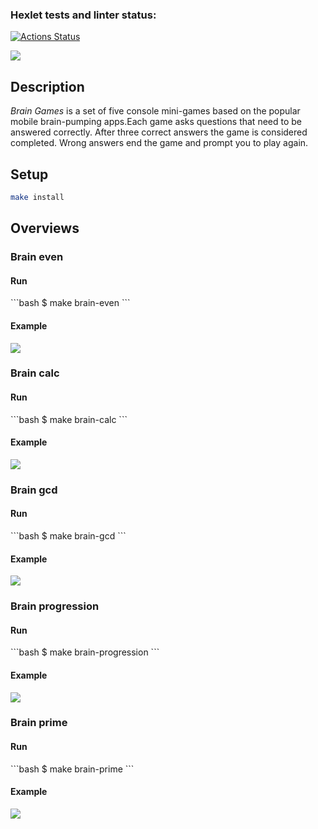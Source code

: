 ### Hexlet tests and linter status:
[![Actions Status](https://github.com/BuianovschiAlex/frontend-project-44/workflows/hexlet-check/badge.svg)](https://github.com/BuianovschiAlex/frontend-project-44/actions)

<a href="https://codeclimate.com/github/BuianovschiAlex/frontend-project-44/maintainability"><img src="https://api.codeclimate.com/v1/badges/046bb20fcc79b5d8c943/maintainability" /></a>

<h2><b>Description</b></h2>
<p><i>Brain Games</i> is a set of five console mini-games based on the popular mobile brain-pumping apps.Each game asks questions that need to be answered correctly. After three correct answers the game is considered completed. Wrong answers end the game and prompt you to play again.</p>

<h2><b>Setup</b></h2>

```bash
make install
```

<h2><b>Overviews</b></h2>

<h3><b>Brain even</b></h3>

<h4><b>Run</b></h4>
```bash
$ make brain-even
```

<h4><b>Example</b></h4>

<a href="https://asciinema.org/a/527269" target="_blank"><img src="https://asciinema.org/a/527269.svg" /></a>

<h3><b>Brain calc</b></h3>

<h4><b>Run</b></h4>
```bash
$ make brain-calc
```

<h4><b>Example</b></h4>

<a href="https://asciinema.org/a/529322" target="_blank"><img src="https://asciinema.org/a/529322.svg" /></a>

<h3><b>Brain gcd</b></h3>

<h4><b>Run</b></h4>
```bash
$ make brain-gcd
```

<h4><b>Example</b></h4>

<a href="https://asciinema.org/a/529702" target="_blank"><img src="https://asciinema.org/a/529702.svg" /></a>

<h3><b>Brain progression</b></h3>

<h4><b>Run</b></h4>
```bash
$ make brain-progression
```

<h4><b>Example</b></h4>

<a href="https://asciinema.org/a/530018" target="_blank"><img src="https://asciinema.org/a/530018.svg" /></a>

<h3><b>Brain prime</b></h3>

<h4><b>Run</b></h4>
```bash
$ make brain-prime
```

<h4><b>Example</b></h4>

<a href="https://asciinema.org/a/530428" target="_blank"><img src="https://asciinema.org/a/530428.svg" /></a>

